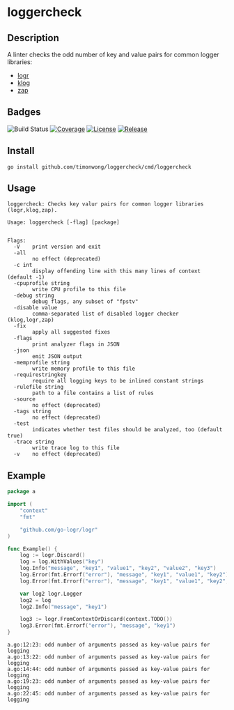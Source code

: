 # loggercheck

## Description

A linter checks the odd number of key and value pairs for common logger libraries:
- [logr](https://github.com/go-logr/logr)
- [klog](https://github.com/kubernetes/klog)
- [zap](https://github.com/uber-go/zap)

## Badges

![Build Status](https://github.com/timonwong/loggercheck/workflows/CI/badge.svg)
[![Coverage](https://img.shields.io/codecov/c/github/timonwong/loggercheck?token=Nutf41gwoG)](https://app.codecov.io/gh/timonwong/loggercheck)
[![License](https://img.shields.io/github/license/timonwong/loggercheck.svg)](/LICENSE)
[![Release](https://img.shields.io/github/release/timonwong/loggercheck.svg)](https://github.com/timonwong/loggercheck/releases/latest)

## Install

```shel
go install github.com/timonwong/loggercheck/cmd/loggercheck
```

## Usage

```
loggercheck: Checks key valur pairs for common logger libraries (logr,klog,zap).

Usage: loggercheck [-flag] [package]


Flags:
  -V    print version and exit
  -all
        no effect (deprecated)
  -c int
        display offending line with this many lines of context (default -1)
  -cpuprofile string
        write CPU profile to this file
  -debug string
        debug flags, any subset of "fpstv"
  -disable value
        comma-separated list of disabled logger checker (klog,logr,zap)
  -fix
        apply all suggested fixes
  -flags
        print analyzer flags in JSON
  -json
        emit JSON output
  -memprofile string
        write memory profile to this file
  -requirestringkey
        require all logging keys to be inlined constant strings
  -rulefile string
        path to a file contains a list of rules
  -source
        no effect (deprecated)
  -tags string
        no effect (deprecated)
  -test
        indicates whether test files should be analyzed, too (default true)
  -trace string
        write trace log to this file
  -v    no effect (deprecated)
```

## Example

```go
package a

import (
	"context"
	"fmt"

	"github.com/go-logr/logr"
)

func Example() {
	log := logr.Discard()
	log = log.WithValues("key")                              
	log.Info("message", "key1", "value1", "key2", "value2", "key3") 
	log.Error(fmt.Errorf("error"), "message", "key1", "value1", "key2")
	log.Error(fmt.Errorf("error"), "message", "key1", "value1", "key2", "value2")

	var log2 logr.Logger
	log2 = log
	log2.Info("message", "key1") 

	log3 := logr.FromContextOrDiscard(context.TODO())
	log3.Error(fmt.Errorf("error"), "message", "key1")
}
```

```
a.go:12:23: odd number of arguments passed as key-value pairs for logging
a.go:13:22: odd number of arguments passed as key-value pairs for logging
a.go:14:44: odd number of arguments passed as key-value pairs for logging
a.go:19:23: odd number of arguments passed as key-value pairs for logging
a.go:22:45: odd number of arguments passed as key-value pairs for logging
```